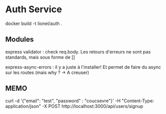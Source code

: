# Auth Service

docker build -t lionel/auth .

## Modules

express validator : check req.body. Les retours d'erreurs ne sont pas standards, mais sous forme de []

express-async-errors : il y a juste à l'installer! Et permet de faire du async sur les routes (mais why ? -> A creuser)


## MEMO 
curl -d '{"email": "test", "password" : "coucsevre"}' -H "Content-Type: application/json" -X POST http://localhost:3000/api/users/signup